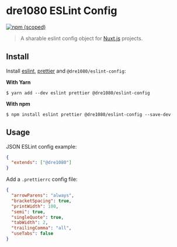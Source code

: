 # dre1080 ESLint Config

[![npm (scoped)](https://img.shields.io/npm/v/@dre1080/eslint-config)](https://www.npmjs.org/package/@dre1080/eslint-config)

> A sharable eslint config object for [Nuxt.js](https://nuxtjs.org) projects.

## Install

Install [eslint](https://eslint.io/), [prettier](https://prettier.io/) and `@dre1080/eslint-config`:

**With Yarn**

```
$ yarn add --dev eslint prettier @dre1080/eslint-config
```

**With npm**

```
$ npm install eslint prettier @dre1080/eslint-config --save-dev
```

## Usage

JSON ESLint config example:

```json
{
  "extends": ["@dre1080"]
}
```

Add a `.prettierrc` config file:

```json
{
  "arrowParens": "always",
  "bracketSpacing": true,
  "printWidth": 100,
  "semi": true,
  "singleQuote": true,
  "tabWidth": 2,
  "trailingComma": "all",
  "useTabs": false
}
```
